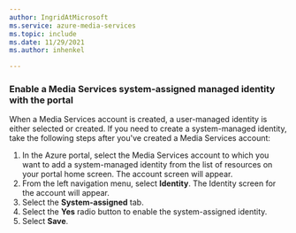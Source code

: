 ```yaml
---
author: IngridAtMicrosoft
ms.service: azure-media-services
ms.topic: include
ms.date: 11/29/2021
ms.author: inhenkel

---
```


<!-- Use the portal to create a media services account. -->

### Enable a Media Services system-assigned managed identity with the portal

When a Media Services account is created, a user-managed identity is either selected or created.  If you need to create a system-managed identity, take the following steps after you've created a Media Services account:

1. In the Azure portal, select the Media Services account to which you want to add a system-managed identity from the list of resources on your portal home screen. The account screen will appear.
1. From the left navigation menu, select **Identity**. The Identity screen for the account will appear.
1. Select the **System-assigned** tab.
1. Select the **Yes** radio button to enable the system-assigned identity.
1. Select **Save**.
